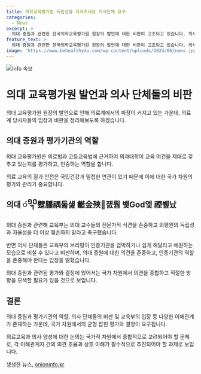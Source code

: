 ```yaml
---
title: 의학교육평가원 독립성을 지켜주세요 의사단체 요구
categories:
  - News
excerpt: >
  의대 증원과 관련한 한국의학교육평가원 원장의 발언에 대한 비판이 고조되고 있습니다. 의사 단체들은 교육부의 브리핑을 통해 인증기관을 겁박하거나 쉽게 인증을 요청하는 것으로 해석되며, 의대 교수들의 전문가적 견해를 존중하고 의평원의 독립성과 자율성 존중을 촉구했습니다. 의평원은 의과대학의 교육 여건을 평가하고 인증하는 역할을 맡고 있으며, 교육부는 이를 훼손하지 말라고 요청했습니다. 이에 교육부 차관은 원장의 발언에 유감을 표명하며 사태를 안타까워했습니다.
feature_text: >
  의대 증원과 관련한 한국의학교육평가원 원장의 발언에 대한 비판이 고조되고 있습니다. 의사 단체들은 교육부의 브리핑을 통해 인증기관을 겁박하거나 쉽게 인증을 요청하는 것으로 해석되며, 의대 교수들의 전문가적 견해를 존중하고 의평원의 독립성과 자율성 존중을 촉구했습니다. 의평원은 의과대학의 교육 여건을 평가하고 인증하는 역할을 맡고 있으며, 교육부는 이를 훼손하지 말라고 요청했습니다. 이에 교육부 차관은 원장의 발언에 유감을 표명하며 사태를 안타까워했습니다.
image: 'https://www.behealthy4u.com/wp-content/uploads/2024/06/news.jpg'
---
```


<p><img src="https://www.behealthy4u.com/wp-content/uploads/2024/06/news.jpg" alt="info 속보" /></p>

<h1>의대 교육평가원 발언과 의사 단체들의 비판</h1>

<p>의대 교육평가원 원장의 발언으로 인해 의료계에서의 파장이 커지고 있는 가운데, 의료계 당사자들의 입장과 비판을 정리해보도록 하겠습니다. </p>

<h2>의대 증원과 평가기관의 역할</h2>

<p data-ke-size="size16">의대 교육평가원은 의료법과 고등교육법에 근거하여 의과대학이 교육 여건을 제대로 갖추고 있는지를 평가하고, 인증하는 역할을 합니다.</p>

<p>의료 교육의 질과 안전은 국민건강과 밀접한 연관이 있기 때문에 이에 대한 국가 차원의 평가와 관리가 중요합니다. </p>

<h2>의대 ꦁ᧪躄膰禑둟섎 龤金殎쟰뤔 뱾God엧 禋뷒났</h2>

<p data-ke-size="size16">의대 증원과 관련해 교육부는 의대 교수들의 전문가적 식견을 존중하고 의평원의 독립성과 자율성을 더 이상 훼손하지 말라고 촉구했습니다.</p>

<p>반면 의사 단체들은 교육부의 브리핑이 인증기관을 겁박하거나 쉽게 해달라고 애원하는 모습으로 비칠 수 있다고 비판하며, 의대 증원에 대한 의견을 존중하고, 인증기관의 역할을 존중해야 한다는 입장을 밝혔습니다.</p>

<p>의대 증원과 관련된 평가와 결정에 있어서는 국가 차원에서 의견을 종합하고 적절한 방향을 모색할 필요가 있을 것으로 보입니다.</p>

<h2>결론</h2>

<p data-ke-size="size16">의대 증원과 평가기관의 역할, 의사 단체들의 비판 및 교육부의 입장 등 다양한 이해관계가 존재하는 가운데, 국가 차원에서의 균형 잡힌 평가와 결정이 요구됩니다.</p>

<p>의료교육과 의사 양성에 대한 논의는 국가적 차원에서 종합적으로 고려되어야 할 문제로, 각 이해관계자 간의 의견 조율과 상호 이해가 필수적으로 추진되어야 할 과제로 보입니다.</p>
생생한 뉴스, <a href="https://onioninfo.kr" rel="dofollow">onioninfo.kr</a>



